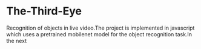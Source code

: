 # The-Third-Eye
Recognition of objects in live video.The project is implemented in javascript which uses a pretrained mobilenet model for the object recognition task.In the next

